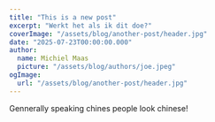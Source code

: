 ```yaml
---
title: "This is a new post"
excerpt: "Werkt het als ik dit doe?"
coverImage: "/assets/blog/another-post/header.jpg"
date: "2025-07-23T00:00:00.000"
author:
  name: Michiel Maas
  picture: "/assets/blog/authors/joe.jpeg"
ogImage:
  url: "/assets/blog/another-post/header.jpg"
---
```


Gennerally speaking chines people look chinese!
